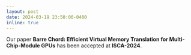 ```yaml
---
layout: post
date: 2024-03-19 23:50:00-0400
inline: true
---
```


Our paper <strong>Barre Chord: Efficient Virtual Memory Translation for Multi-Chip-Module GPUs</strong> has been accepted at <strong>ISCA-2024</strong>.